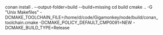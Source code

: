 conan install . --output-folder=build --build=missing
cd build
cmake .. -G "Unix Makefiles" -DCMAKE_TOOLCHAIN_FILE=/home/d/code/Gigamonkey/node/build/conan_toolchain.cmake -DCMAKE_POLICY_DEFAULT_CMP0091=NEW -DCMAKE_BUILD_TYPE=Release

